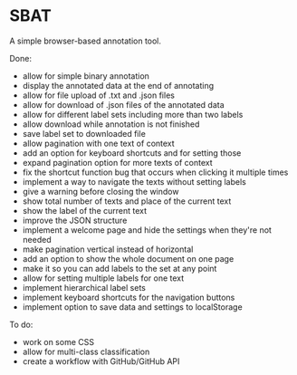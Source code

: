 # SBAT
A simple browser-based annotation tool.

Done:
- allow for simple binary annotation
- display the annotated data at the end of annotating
- allow for file upload of .txt and .json files
- allow for download of .json files of the annotated data
- allow for different label sets including more than two labels
- allow download while annotation is not finished
- save label set to downloaded file
- allow pagination with one text of context
- add an option for keyboard shortcuts and for setting those
- expand pagination option for more texts of context
- fix the shortcut function bug that occurs when clicking it multiple times
- implement a way to navigate the texts without setting labels
- give a warning before closing the window
- show total number of texts and place of the current text
- show the label of the current text
- improve the JSON structure
- implement a welcome page and hide the settings when they're not needed
- make pagination vertical instead of horizontal
- add an option to show the whole document on one page
- make it so you can add labels to the set at any point
- allow for setting multiple labels for one text
- implement hierarchical label sets
- implement keyboard shortcuts for the navigation buttons
- implement option to save data and settings to localStorage

To do:
- work on some CSS
- allow for multi-class classification
- create a workflow with GitHub/GitHub API
